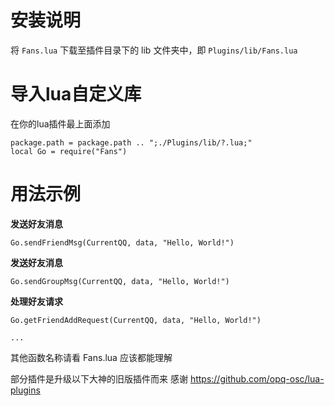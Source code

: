 # 安装说明
将 `Fans.lua` 下载至插件目录下的 lib 文件夹中，即 `Plugins/lib/Fans.lua`

# 导入lua自定义库
在你的lua插件最上面添加
```
package.path = package.path .. ";./Plugins/lib/?.lua;"
local Go = require("Fans")
```

# 用法示例

**发送好友消息**
```
Go.sendFriendMsg(CurrentQQ, data, "Hello, World!")
```

**发送好友消息**
```
Go.sendGroupMsg(CurrentQQ, data, "Hello, World!")
```

**处理好友请求**
```
Go.getFriendAddRequest(CurrentQQ, data, "Hello, World!")
```
`...`

其他函数名称请看 Fans.lua 应该都能理解

部分插件是升级以下大神的旧版插件而来 感谢
https://github.com/opq-osc/lua-plugins